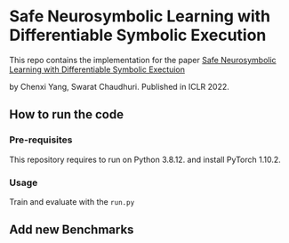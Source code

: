 # Safe Neurosymbolic Learning with Differentiable Symbolic Execution

This repo contains the implementation for the paper [Safe Neurosymbolic Learning with Differentiable Symbolic Exectuion](https://openreview.net/forum?id=NYBmJN4MyZ) 

by Chenxi Yang, Swarat Chaudhuri. Published in ICLR 2022.


## How to run the code
### Pre-requisites
This repository requires to run on Python 3.8.12. and install PyTorch 1.10.2.

### Usage
Train and evaluate with the `run.py`


## Add new Benchmarks

